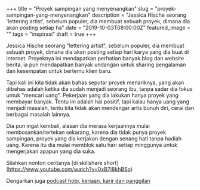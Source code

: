 +++
title = "Proyek sampingan yang menyenangkan"
slug = "proyek-sampingan-yang-menyenangkan"
description = "Jessica Hische seorang 'lettering artist', sebelum populer, dia membuat sebuah proyek, dimana dia akan posting setiap ha"
date = "2019-10-03T08:00:00Z"
featured_image = ""
tags = "inspirasi"
draft = true
+++ 

Jessica Hische seorang "lettering artist", sebelum populer, dia membuat sebuah proyek, dimana dia akan posting setiap hari karya yang dia buat di internet. Proyeknya ini mendapatkan perhatian banyak blog dan website berita, ia pun mendapatkan banyak undangan untuk sharing pengalaman dan kesempatan untuk bertemu klien baru.

Tapi kali ini kita tidak akan bahas seputar proyek menariknya, yang akan dibahas adalah ketika dia sudah menjadi seorang ibu, tanpa sadar dia fokus untuk "mencari uang". Pekerjaan yang dia lakukan hanya proyek yang membayar banyak. Tentu ini adalah hal positif, tapi kalau hanya uang yang menjadi masalah, tentu kita tidak akan mendengar artis bunuh diri, cerai dan berbagai masalah lainnya.

Dia pun ingat kembali, alasan dia merasa kerjaannya mulai membosankan/tertekan sekarang, karena dia tidak punya proyek sampingan, proyek yang dia kerjakan dengan senang hati tanpa hadiah uang. Karena itu dia mulai memblok satu hari setiap minggunya untuk mengerjakan apapun yang dia suka.

Silahkan nonton ceritanya [di skillshare short] (https://www.youtube.com/watch?v=0xB7i8khBSo)

Dengarkan juga [podcast hobi, kerjaan, karir dan panggilan](https://tehataukopi.club/podcast/hobi-pekerjaan-karir-dan-panggilan)